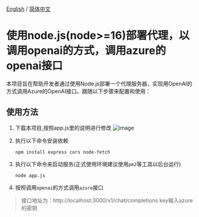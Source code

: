 [English](./readme-en.md) / [简体中文](./readme.md)

# 使用node.js(node>=16)部署代理，以调用openai的方式，调用azure的openai接口

本项目旨在帮助开发者通过使用Node.js部署一个代理服务器，实现用OpenAI的方式调用Azure的OpenAI接口。跟随以下步骤来配置和使用：

## 使用方法
1. 下载本项目,按照app.js里的说明进行修改
![image](https://img.cdn.czl.net/i/2023/05/25/9t3ev.webp)

2. 执行以下命令安装依赖
    ``` 
    npm install express cors node-fetch
    ```

3. 执行以下命令来启动服务(正式使用环境建议使用`pm2`等工具以后台运行)
    ```
    node app.js
    ```
4. 按照调用`openai`的方式调用`azure`接口
> 接口地址为：http://localhost:3000/v1/chat/completions
> key输入azure的密钥
